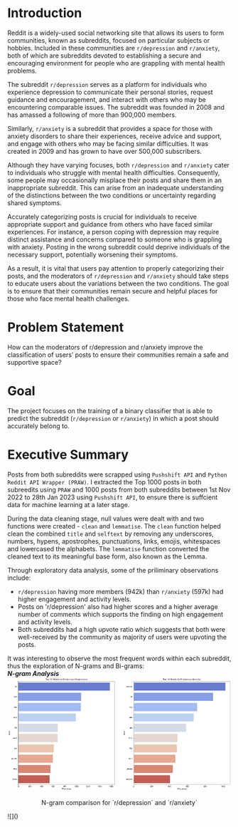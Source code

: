 # Introduction
Reddit is a widely-used social networking site that allows its users to form communities, known as subreddits, focused on particular subjects or hobbies. Included in these communities are `r/depression` and `r/anxiety`, both of which are subreddits devoted to establishing a secure and encouraging environment for people who are grappling with mental health problems.

The subreddit `r/depression` serves as a platform for individuals who experience depression to communicate their personal stories, request guidance and encouragement, and interact with others who may be encountering comparable issues. The subreddit was founded in 2008 and has amassed a following of more than 900,000 members.

Similarly, `r/anxiety` is a subreddit that provides a space for those with anxiety disorders to share their experiences, receive advice and support, and engage with others who may be facing similar difficulties. It was created in 2009 and has grown to have over 500,000 subscribers.

Although they have varying focuses, both `r/depression` and `r/anxiety` cater to individuals who struggle with mental health difficulties. Consequently, some people may occasionally misplace their posts and share them in an inappropriate subreddit. This can arise from an inadequate understanding of the distinctions between the two conditions or uncertainty regarding shared symptoms.

Accurately categorizing posts is crucial for individuals to receive appropriate support and guidance from others who have faced similar experiences. For instance, a person coping with depression may require distinct assistance and concerns compared to someone who is grappling with anxiety. Posting in the wrong subreddit could deprive individuals of the necessary support, potentially worsening their symptoms.

As a result, it is vital that users pay attention to properly categorizing their posts, and the moderators of `r/depression` and `r/anxiety` should take steps to educate users about the variations between the two conditions. The goal is to ensure that their communities remain secure and helpful places for those who face mental health challenges.

# Problem Statement
How can the moderators of r/depression and r/anxiety improve the classification of users’ posts to ensure their communities remain a safe and supportive space?

# Goal
The project focuses on the training of a binary classifier that is able to predict the subreddit (`r/depression` or `r/anxiety`) in which a post should accurately belong to.

# Executive Summary
Posts from both subreddits were scrapped using `Pushshift API` and `Python Reddit API Wrapper (PRAW)`. I extracted the Top 1000 posts in both subreedits using `PRAW` and 1000 posts from both subreddits between 1st Nov 2022 to 28th Jan 2023 using `Pushshift API`, to ensure there is suffcient data for machine learning at a later stage.

During the data cleaning stage, null values were dealt with and two functions were created - `clean` and `lemmatise`. The `clean` function helped clean the combined `title` and `selftext` by removing any underscores, numbers, hypens, apostrophes, punctuations, links, emojis, whitespaces and lowercased the alphabets. The `lemmatise` function converted the cleaned text to its meaningful base form, also known as the Lemma.

Through exploratory data analysis, some of the priliminary observations include:
- `r/depression` having more members (942k) than `r/anxiety` (597k) had higher engagement and activity levels.
- Posts on 'r/depression' also had higher scores and a higher average number of comments which supports the finding on high engagement and activity levels.
- Both subreddits had a high upvote ratio which suggests that both were well-received by the community as majority of users were upvoting the posts.

It was interesting to observe the most frequent words within each subreddit, thus the exploration of N-grams and Bi-grams: </br>
***N-gram Analysis***
![](https://github.com/nicholas-khoo/Subreddit-Natural-Language-Processing-Binary-Classification/blob/main/images/n-gram%20comparison.png)
<p align="center">
N-gram comparison for `r/depression` and `r/anxiety`
</p>
![]()
